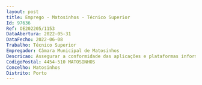 ```yaml
--- 
layout: post
title: Emprego - Matosinhos - Técnico Superior
Id: 97636
Ref: OE202205/1153
DataAbertura: 2022-05-31
DataFecho: 2022-06-08
Trabalho: Técnico Superior
Empregador: Câmara Municipal de Matosinhos
Descricao: Assegurar a conformidade das aplicações e plataformas informáticas com a legislação em vigor, nomeadamente no âmbito do SGQ e do Novo Regulamento Geral de Proteção de Dados.Outras competências atribuídas  Gestão administrativa do departamento  preparação e elaboração de peças de procedimentos de contratação pública  gestão de contratos  faturação fornecedores  gestão orçamental.
CodigoPostal: 4454-510 MATOSINHOS
Concelho: Matosinhos
Distrito: Porto
--- 
```

